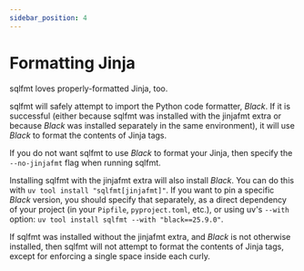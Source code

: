 ```yaml
---
sidebar_position: 4
---
```


# Formatting Jinja

sqlfmt loves properly-formatted Jinja, too.

sqlfmt will safely attempt to import the Python code formatter, *Black*. If it is successful (either because sqlfmt was installed with the jinjafmt extra or because *Black* was installed separately in the same environment), it will use *Black* to format the contents of Jinja tags. 

If you do not want sqlfmt to use *Black* to format your Jinja, then specify the `--no-jinjafmt` flag when running sqlfmt.

Installing sqlfmt with the jinjafmt extra will also install *Black*. You can do this with `uv tool install "sqlfmt[jinjafmt]"`. If you want to pin a specific *Black* version, you should specify that separately, as a direct dependency of your project (in your `Pipfile`, `pyproject.toml`, etc.), or using uv's `--with` option: `uv tool install sqlfmt --with "black==25.9.0"`.

If sqlfmt was installed without the jinjafmt extra, and *Black* is not otherwise installed, then sqlfmt will not attempt to format the contents of Jinja tags, except for enforcing a single space inside each curly.
